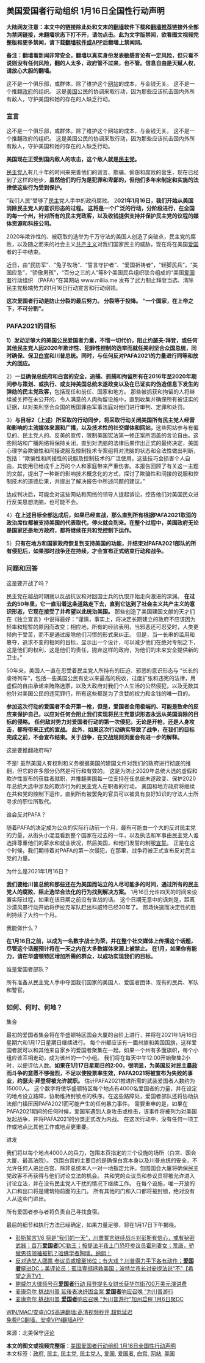  <h2>美国爱国者行动组织 1月16日全国性行动声明</h2> <p class="notice"><b>大陆网友注意：本文中的链接除此处和文末的<a href="https://github.com/bannedbook/fanqiang" >翻墙</a>软件下载和<a href="https://github.com/killgcd/justmysocks/blob/master/README.md">翻墙推荐</a>链接外全部为禁网链接，未翻墙状态下打不开，请勿点击。此为文字版禁闻，欲看图文视频完整版和更多禁闻，请下载<a href="https://github.com/bannedbook/fanqiang">翻墙软件或APP</a>后翻墙上禁闻网。</p><p>备注：翻墙看新闻非常安全，翻墙以真实身份发表敏感言论有一定风险，但只看不说则没有任何风险，翻的人太多，政府管不过来，也不管。信息自由是天赋人权，请放心大胆的翻墙。</b></p>  <div class="entry"> <p id="summary">这不是一个俱乐部，或群体。除了维护这个<a href="https://www.bannedbook.org/bnews/tag/%e7%bd%91%e7%ab%99/" class="st_tag internal_tag" rel="tag" title="标签 网站 下的日志">网站</a>的成本，与金钱无关。 这不是一个推翻<a href="https://www.bannedbook.org/bnews/tag/%e6%94%bf%e5%ba%9c/" class="st_tag internal_tag" rel="tag" title="标签 政府 下的日志">政府</a>的组织。 这是<a href="https://www.bannedbook.org/bnews/tag/%e7%be%8e%e5%9b%bd/" class="st_tag internal_tag" rel="tag" title="标签 美国 下的日志">美国</a>公民的协调采取行动，因为那些应该抗击国内外所有敌人，守护美国和她的存在的人缺乏行动。</p> <h3><strong>宣言</strong></h3> <p>这不是一个俱乐部，或群体。除了维护这个网站的成本，与金钱无关。 这不是一个推翻政府的组织。 这是美国公民的协调采取行动，因为那些应该抗击国内外所有敌人，守护美国和她的存在的人缺乏行动。</p> <p><strong>美国现在正受到国内敌人的攻击，这个敌人就是<a href="https://www.bannedbook.org/bnews/tag/%e6%b0%91%e4%b8%bb%e5%85%9a/" class="st_tag internal_tag" rel="tag" title="标签 民主党 下的日志">民主党</a>。</strong></p> <p><a href="https://www.bannedbook.org/bnews/tag/%e6%b0%91%e4%b8%bb%e5%85%9a%e4%ba%ba/" class="st_tag internal_tag" rel="tag" title="标签 民主党人 下的日志">民主党人</a>有几十年的时间来完善他们的谎言、欺骗、偷窃和腐败的营生，现在已经到了这样的地步，<strong>虽然他们的行为是犯罪和卑鄙的，但他们多年来制定和实施的法律使这些行为受到保护。</strong></p> <p>“我们人民”受够了<a href="https://www.bannedbook.org/bnews/tag/%e6%b0%91%e4%b8%bb/" class="st_tag internal_tag" rel="tag" title="标签 民主 下的日志">民主</a>党人手中的政府腐败。 2<strong>021年1月16日，我们开始从美国消除民主党人的意识形态的过程。 这将是一个广泛的行动，分阶段进行，在全国的每一个州，针对所有的民主党政客，以及收钱提供支持并保护民主党的议程的媒体资源和科技公司。</strong></p> <p>2020年欺诈性的、被窃取的选举为千万守法的美国人创造了突破点，民主党的腐败，以及随之而来的社会主义<span class='wp_keywordlink'><a href="https://www.bannedbook.org/forum2/topic6177.html" title="《共产主义的终极目的》" target="_blank">共产主义</a></span>对我们国家民主的威胁，现在将在美国<a href="https://www.bannedbook.org/bnews/tag/%E7%88%B1%E5%9B%BD/" class="st_tag internal_tag" rel="tag" title="标签 爱国 下的日志">爱国</a>者的手中结束。</p> <p>近日，由“民防军”、“兔子牧场”、“誓言守护者”、“爱国祈祷者”，“轻脚民兵”，“美国应急”，“骄傲男孩”，“百分之三的人”等8个美国民兵组织联合组成的“美国<a href="https://www.bannedbook.org/bnews/tag/%e7%88%b1%e5%9b%bd%e8%80%85/" class="st_tag internal_tag" rel="tag" title="标签 爱国者 下的日志">爱国者</a>行动组织 （PAFA）”在其网站 www.miliia.me 发布了武力制止拜登当选、清除民主党极端势力的1月16日行动宣言和行动纲领。</p> <p><strong>这次爱国者行动是防止分裂的最后努力。 分裂等于投降。 “一个国家，在上帝之下，不可分割”。</strong></p>  <h3>PAFA2021的目标</h3> <p><strong>1）发动足够大的美国公民爱国者力量，不惜一切代价，阻止约瑟夫·拜登，或任何其他民主党人因2020年欺诈性、犯罪性控制的选举而就任美利坚合众国总统，同时确保、保卫<a href="https://www.bannedbook.org/bnews/tag/%e7%99%bd%e5%ae%ab/" class="st_tag internal_tag" rel="tag" title="标签 白宫 下的日志">白宫</a>和川普总统。同时，与任何反对PAFA2021的力量进行同等和放大的回应。</strong></p> <p>2）<strong>一旦确保总统府和白宫的安全，追捕、抓捕和拘留所有在2016年至2020年期间参与策划、或执行、或支持美国总统未遂政变以及在已证实的伪造信息下发生的弹劾的民主党政客，</strong>包括现任和前任、国家和地方。 那些被抓获和拘留的人将继续被关押在未公开的、令人满意的人肉拘留设施中，直到收集并确保所有被证实的证据，以对美利坚合众国的叛国罪由军事法庭对他们进行审判、定罪和处罚。</p> <p>3）<strong>与目标2（上述）所采取的行动同步，将采取行动关闭美国所有民主党人经营和影响的主流媒体来源和广播，以及技术性的社交媒体和网站，</strong>这些网站参与有偏见的、民主党人的、反美的宣传，限制美国宪法第一修正案所涵盖的言论自由。这些网站和广播网络将保持关闭，直到对洗脑的法律后果作出正式的最终决定，美国心理学会欺骗性和间接说服及控制技术专案组将对洗脑的状态和合法性做出判断，包括：“欺骗性和间接性的说服及控制技术的广泛使用。这些技巧会损害个人自由，其使用已给成千上万的个人和家庭带来严重伤害。本报告回顾了有关这一主题的文献，提出了一种新的影响技术概念化的方式，探讨了欺骗性和间接的说服和控制技术的道德后果，并提出了解决报告中所述问题的建议。”</p> <p>达成判决后，可能会对这些网站和网络的领导人提起诉讼，控告他们对美国民众进行反美思想洗脑，也可能不会。</p> <p>4）<strong>在上述目标全部达成后，如果已经宣战，那么直到所有根据PAFA2021取消的政治席位都被支持美国的代表取代，停火就会到来。</strong><strong>在整个过程中，美国政府无论是国家还是地方政府，都将继续在共和党控制下运作。</strong></p> <p>5）<strong>只有在地方和国家政府恢复到支持美国的功能，并结束对PAFA2021部队的所有侵犯后，如果那时战争还在持续，才会宣布正式结束行动和战争。</strong></p> <h3><strong>问题和回答</strong></h3> <p>这是要开战了吗？</p> <p>民主党在越战时期就以反战抗议和对回国士兵的仇恨开始走向激进的深渊。 <strong>在过去的50年里，它一直沿着这条道路走下去，直到它达到了社会主义共产主义的意识形态，它现在接受了并希望以此统治美国。</strong> 那些创造了美国建国文献的天才们在《独立宣言》中说得最好：“谨慎，事实上，将决定长期建立的政府不应该因为轻率和短暂的原因而改变；相应地，所有的经验表明，当邪恶还可忍受时，人类更倾向于受苦，而不是通过废除他们习惯的形式来纠正。 但是，当一长串的滥用和篡夺，追求不变的相同的目标，显示出一个设计，可以减少他们在绝对专制之下，这是他们的权利，这是他们的责任，抛弃这样的政府，为他们的未来安全提供新的卫士。”</p>  <p>50年来，美国人一直在忍受着民主党人所持有的压迫、邪恶的意识形态与 “长长的虐待列车”，包括一些美国公民有史以来最高的税收，过度扩张和违宪的法律，用虚假的自由承诺来贿赂选票，以及大政府对我们个人生活的公然侵犯，以及无数其他针对美国公民的违宪罪行，所有这些都是为了贪婪的权力和金钱的唯一目的。</p> <p><strong>参加这次行动的爱国者不会开第一枪，但是，爱国者会用极端的、可能是致命的反应来保护自己，以应对任何会阻止我们实现将民主党意识形态永远从美国消除的目标的侵略。 任何敌对势力对爱国者行动的第一次侵犯，无论是开枪，还是人身攻击，都将带来正式的宣战。 此外，如果这次行动确实导致了战争，在我们的目标完成之前，不会宣布结束。关于战争，在交战规则页面会有进一步的解释。</strong></p> <p>这是要推翻政府吗?</p> <p>不是! 虽然美国人有权利和义务根据美国的建国文件对我们的政府进行彻底的推翻，但它的许多部分仍然是可行和有效的。&nbsp;这是为防止2020年总统大选的虚假和欺诈性宣布的获胜者就职，并推翻美国每一位支持在任总统未遂政变、保护2020年总统大选中涉及的欺诈行为的民主党人在职者的行动。 美国和地方政府将继续在共和党的控制下运作，直到所有被罢免的官员可以被具有良好知识的守法人士所寻求的职位所取代。</p> <p>谁会反对PAFA？</p> <p>随着PAFA的决定成为公众的实际行动前一个月，最有可能由一个大的反对民主党的力量，从街头小混混看到整个国家在过去的一年，以及执法和军事由民主党人谁选择尊重他们的薪水和就业状况，然后美国，和他们发誓的制服<span class='wp_keywordlink'><a href="https://www.bannedbook.org/forum5/topic17.html" title="宣誓与预言" target="_blank">宣誓</a></span>。 正是在这个时候，我们期待着对PAFA的第一次侵犯，在那里，战争将被正式宣布反对民主党的力量。</p> <p>为什么是2021年1月16日？</p> <p><strong>我们要给川普总统和那些还在为美国而站立的人尽可能多的时间，通过所有的民主党人的腐败、阻止选举合法化的行为找到解决方案。</strong> 1月16日允许四天的时间来设置实际过程，如果在该日期之前没有宣战的话。 这个日期无意中的讽刺是，距离沙漠风暴行动开始将伊拉克军队赶出科威特已经30年了。 那场快速而决定性的胜利持续了大约一个月。</p>  <p>我能做什么？</p> <p><strong>在1月16日之前，以成为一名数字战士为荣，并在整个社交媒体上传播这个话题，尽管这个话题预计将在一天之内在大多数媒体来源上被禁止。 在1月，如果你有能力，请在华盛顿特区增加所需的群众，以成功实现我们的目标。</strong></p> <p>谁是爱国者部队？</p> <p>所有准备从民主党人手中夺回我们国家的美国人、爱国者团体、现有的民兵、军队和警官。</p> <h3>如何、何时、何地？</h3> <p>集合</p> <p>最初的爱国者集会将在华盛顿特区国会大厦的台阶上进行，并将在2021年1月16日星期六和1月17日星期日继续进行。 每个州都应该有一面州旗和美国国旗，这样爱国者就可以和其他来自家乡的爱国者聚集在一起。如果一个州有多面旗帜，每个小组应该互相走动，成为该州的一个小组。&nbsp;我们将在每天中午12:00开始聚集2小时，以便评估人数。<strong>如果在1月17日星期日的2:00，很明显，为美国反对民主<span class='wp_keywordlink'><a href="https://www.bannedbook.org/forum11/topic276.html" title="禁片：评中国共产党的暴政" target="_blank">暴政</a></span>而斗争的意愿不够强烈，不足以使投票率生效，PAFA2021将被宣布为失败的事业，约瑟夫·拜登将被允许就职。</strong>&nbsp;估计PAFA2021推进所需的武装爱国者人数约为15000人。 这个数字将使华盛顿特区每个地点有4000名爱国者的力量，并在设定的地点设立路障，协助维持封锁点的秩序。在这些路障处，爱国者部队还将协助执法部门镇压因PAFA2021而可能产生的任何暴力事件。 需要重申的是，如果在PAFA2021期间的任何时候，爱国军遇到人身攻击或枪击，该事件将被列为对美国发起战争，并将PAFA2021的分类正式改为内战。 在这次行动中，没有任何一项工作或地点比其他工作或地点更重要。</p> <p>进发</p> <p>我们将以每个地点4000人的兵力，包围本页指定的三个设施的场所（白宫、国会大厦、最高法院）。&nbsp;包围白宫的主要目的是确保白宫本身以及川普总统的安全，不允许任何人进出白宫，除非总统本人一对一地指定允许。包围国会大厦将确保民主党政客不再获得与他们讨论立法的机会。 共和党的众议员和参议员将被允许进入讨论立法，并在没有民主党人干扰的情况下继续工作。 在每个设施，唯一开放的入口和出口将是建筑物前面的主门。 所有其他的门和入口都将被封锁，绝对没有人从这些门进出。</p>  <p>所有爱国者参与者将负责自己寻找食宿。</p> <p>最后的细节和执行方法已经确定，如果力量足够，将在1月17日下午揭晓。</p> <ul class='op-related-articles' title='相关阅读'> <li><a href='https://www.bannedbook.org/bnews/bannedvideo/20210106/1461691.html' target='_blank'>彭斯誓言1/6 将是“我们的一天”，川普誓言继续战斗对彭斯有信心，或有秘密武器；百万<b>爱国者</b>DC勤王；按提法半夜上门恐吓参议员霍利妻女；荒唐，骄傲男孩领袖被抓？哈佛学者陶瑞，纳姐！</a></li> <li><a href='https://www.bannedbook.org/bnews/cbnews/20210104/1460660.html' target='_blank'>反对选举人团票   参议员或增至16位；有大戏 ? 川普得力手下各有动作；<b>爱国者</b>挺进DC；美评论员：孤注壹掷拯救美国；波特兰市长对安提法说“不”【希望之声TV】</a></li> <li><a href='https://www.bannedbook.org/bnews/topimagenews/20210103/1459945.html' target='_blank'>鲍威尔大律师号召<b>爱国者</b>行动 拜登提名女财长获华尔街700万美元演讲费</a></li> <li><a href='https://www.bannedbook.org/bnews/taiwannews/20201230/1457963.html' target='_blank'>麦康奈尔 挑战川普 延後表决纾困金案 <b>爱国者</b>响应召唤 “为川普游行</a></li> <li><a href='https://www.bannedbook.org/bnews/topimagenews/20201230/1457911.html' target='_blank'>麦康奈尔 挑战川普 <b>爱国者</b>响应召唤 “为川普游行”加州启程 1月6日聚DC</a></li> </ul> <p class="texttj"> <a href="https://github.com/bannedbook/fanqiang/wiki/V2ray%E6%9C%BA%E5%9C%BA" target="_blank">WIN/MAC/安卓/iOS高速翻墙:高清视频秒开,超低延迟</a><br/> <a href="https://github.com/bannedbook/fanqiang/wiki/%E7%A6%81%E9%97%BB%E7%BD%91%E5%AE%89%E5%8D%93%E7%BF%BB%E5%A2%99%E6%96%B0%E9%97%BBAPP" target="_blank">免费PC翻墙、安卓VPN翻墙APP</a></p><p> 来源：北美保守<span class='wp_keywordlink_affiliate'><a href="https://www.bannedbook.org/bnews/comments/" title="新闻评论" target="_blank">评论</a></span> </p><a name='sharetosocial'></a>       <div><b>本文的图文或视频完整版</b>：<a href='https://www.bannedbook.org/bnews/topimagenews/20210106/1461765.html'>美国爱国者行动组织 1月16日全国性行动声明</a></div>  </div><!--END ENTRY--> <div class="postfooter"> <div>本文标签：<a href="https://www.bannedbook.org/bnews/tag/%e6%94%bf%e5%ba%9c/" rel="tag">政府</a>, <a href="https://www.bannedbook.org/bnews/tag/%e6%b0%91%e4%b8%bb/" rel="tag">民主</a>, <a href="https://www.bannedbook.org/bnews/tag/%e6%b0%91%e4%b8%bb%e5%85%9a/" rel="tag">民主党</a>, <a href="https://www.bannedbook.org/bnews/tag/%e6%b0%91%e4%b8%bb%e5%85%9a%e4%ba%ba/" rel="tag">民主党人</a>, <a href="https://www.bannedbook.org/bnews/tag/%E7%88%B1%E5%9B%BD/" rel="tag">爱国</a>, <a href="https://www.bannedbook.org/bnews/tag/%e7%88%b1%e5%9b%bd%e8%80%85/" rel="tag">爱国者</a>, <a href="https://www.bannedbook.org/bnews/tag/%e7%99%bd%e5%ae%ab/" rel="tag">白宫</a>, <a href="https://www.bannedbook.org/bnews/tag/%e7%bd%91%e7%ab%99/" rel="tag">网站</a>, <a href="https://www.bannedbook.org/bnews/tag/%e7%be%8e%e5%9b%bd/" rel="tag">美国</a></div>  </div><!--END POSTFOOTER--> 